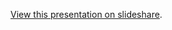 [View this presentation on slideshare][slideshare].

[slideshare]: http://www.slideshare.net/thobe/building-applications-with-a-graph-database "Building Applications with a Graph Database"
